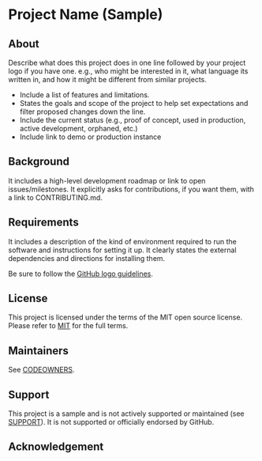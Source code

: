 # Project Name (Sample)

## About

Describe what does this project does in one line followed by your project logo if you have one. e.g., who might be interested in it, what language its written in, and how it might be different from similar projects.

- Include a list of features and limitations.
- States the goals and scope of the project to help set expectations and filter proposed changes down the line.
- Include the current status (e.g., proof of concept, used in production, active development, orphaned, etc.)
- Include link to demo or production instance

## Background 

It includes a high-level development roadmap or link to open issues/milestones.
It explicitly asks for contributions, if you want them, with a link to CONTRIBUTING.md.

## Requirements

It includes a description of the kind of environment required to run the software and instructions for setting it up.
It clearly states the external dependencies and directions for installing them.

Be sure to follow the [GitHub logo guidelines](https://github.com/logos).

## License 

This project is licensed under the terms of the MIT open source license. Please refer to [MIT](./LICENSE) for the full terms.

## Maintainers 

See [CODEOWNERS](CODEOWNERS).

## Support

This project is a sample and is not actively supported or maintained (see [SUPPORT](SUPPORT.md)). It is not supported or officially endorsed by GitHub.


## Acknowledgement

